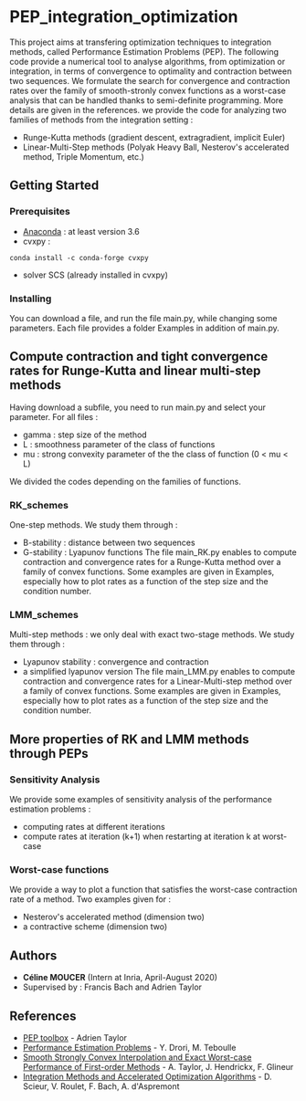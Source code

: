 # PEP_integration_optimization

This project aims at transfering optimization techniques to integration methods, called Performance Estimation Problems (PEP).
The following code provide a numerical tool to analyse algorithms, from optimization or integration, in terms of convergence to optimality and contraction between two sequences.
We formulate the search for convergence and contraction rates over the family of smooth-stronly convex functions as a worst-case analysis that can be handled thanks to semi-definite programming. More details are given in the references.
we provide the code for analyzing two families of methods from the integration setting : 
- Runge-Kutta methods (gradient descent, extragradient, implicit Euler)
- Linear-Multi-Step methods (Polyak Heavy Ball, Nesterov's accelerated method, Triple Momentum, etc.)



## Getting Started


### Prerequisites

- [Anaconda](https://www.anaconda.com/products/individual) : at least version 3.6
- cvxpy : 
```
conda install -c conda-forge cvxpy
```
- solver SCS (already installed in cvxpy)

### Installing

You can download a file, and run the file main.py, while changing some parameters.
Each file provides a folder Examples in addition of main.py.

## Compute contraction and tight convergence rates for Runge-Kutta and linear multi-step methods

Having download a subfile, you need to run main.py and select your parameter.
For all files : 
- gamma : step size of the method
- L : smoothness parameter of the class of functions
- mu : strong convexity parameter of the the class of function (0 < mu < L)

We divided the codes depending on the families of functions.


### RK_schemes

One-step methods. We study them through : 
- B-stability : distance between two sequences
- G-stability : Lyapunov functions
The file main_RK.py enables to compute contraction and convergence rates for a Runge-Kutta method over a family of convex functions.
Some examples are given in Examples,  especially how to plot rates as a function of the step size and the condition number.

### LMM_schemes

Multi-step methods : we only deal with exact two-stage methods.
We study them through : 
- Lyapunov stability : convergence and contraction
- a simplified lyapunov version
The file main_LMM.py enables to compute contraction and convergence rates for a Linear-Multi-step method over a family of convex functions.
Some examples are given in Examples, especially how to plot rates as a function of the step size and the condition number.

## More properties of RK and LMM methods through PEPs

### Sensitivity Analysis

We provide some examples of sensitivity analysis of the performance estimation problems : 
- computing rates at different iterations
- compute rates at iteration (k+1) when restarting at iteration k at worst-case


### Worst-case functions

We provide a way to plot a function that satisfies the worst-case contraction rate of a method.
Two examples given for : 
- Nesterov's accelerated method (dimension two)
- a contractive scheme (dimension two)



## Authors

* **Céline MOUCER** (Intern at Inria, April-August 2020)
* Supervised by : Francis Bach and Adrien Taylor

## References

* [PEP toolbox](https://github.com/AdrienTaylor/Performance-Estimation-Toolbox) - Adrien Taylor
* [Performance Estimation Problems](https://arxiv.org/abs/1206.3209) - Y. Drori, M. Teboulle 
* [Smooth Strongly Convex Interpolation and Exact Worst-case Performance of First-order Methods](https://arxiv.org/abs/1502.05666) - A. Taylor, J. Hendrickx, F. Glineur 
* [Integration Methods and Accelerated Optimization Algorithms](https://arxiv.org/abs/1702.06751) - D. Scieur, V. Roulet, F. Bach, A. d'Aspremont 
